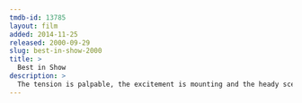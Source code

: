 ```yaml
---
tmdb-id: 13785
layout: film
added: 2014-11-25
released: 2000-09-29
slug: best-in-show-2000
title: >
  Best in Show
description: >
  The tension is palpable, the excitement is mounting and the heady scent of competition is in the air as hundreds of eager contestants from across America prepare to take part in what is undoubtedly one of the greatest events of their lives -- the Mayflower Dog Show. The canine contestants and their owners are as wondrously diverse as the great country that has bred them.
---
```

